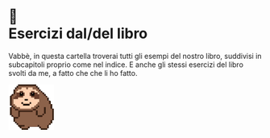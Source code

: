# 📔 <br /> Esercizi dal/del libro

Vabbè, in questa cartella troverai tutti gli esempi del nostro libro, suddivisi in subcapitoli proprio come nel indice. E anche gli stessi esercizi del libro svolti da me, a fatto che che li ho fatto.

![sloth](https://github.com/plumkewe/scuola/blob/5e70559e0513e9f78ce1b2311b5939abef34639d/Altro/sloth-roll.gif)